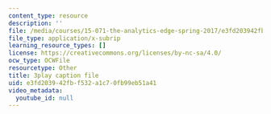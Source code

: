 ```yaml
---
content_type: resource
description: ''
file: /media/courses/15-071-the-analytics-edge-spring-2017/e3fd203942fbf532a1c70fb99eb51a41_JcAB1JeDs8Y.srt
file_type: application/x-subrip
learning_resource_types: []
license: https://creativecommons.org/licenses/by-nc-sa/4.0/
ocw_type: OCWFile
resourcetype: Other
title: 3play caption file
uid: e3fd2039-42fb-f532-a1c7-0fb99eb51a41
video_metadata:
  youtube_id: null
---
```

